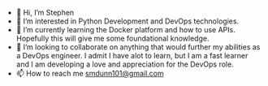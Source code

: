 - 👋 Hi, I’m Stephen
- 👀 I’m interested in Python Development and DevOps technologies.
- 🌱 I’m currently learning the Docker platform and how to use APIs. Hopefully this will give me some foundational knowledge. 
- 💞️ I’m looking to collaborate on anything that would further my abilities as a DevOps engineer. I admit I have alot to learn, but I am a fast learner and
      I am developing a love and appreciation for the DevOps role.
- 📫 How to reach me smdunn101@gmail.com

<!---
smdunn100/smdunn100 is a ✨ special ✨ repository because its `README.md` (this file) appears on your GitHub profile.
You can click the Preview link to take a look at your changes.
--->
